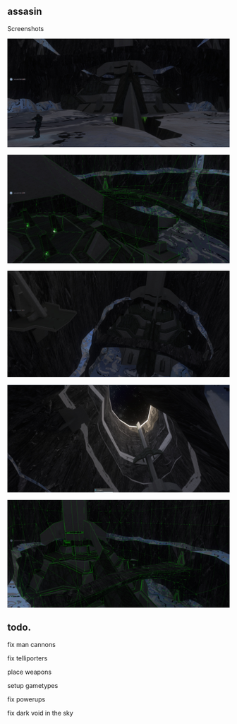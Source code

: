 ## assasin


Screenshots

![Screenshot](https://github.com/jackrabbit72380/Ho4kmmm/blob/master/common/H3EK/tags/levels/multi/assasin/previews/preview0.jpg)

![Screenshot](https://github.com/jackrabbit72380/Ho4kmmm/blob/master/common/H3EK/tags/levels/multi/assasin/previews/preview1.jpg)

![Screenshot](https://github.com/jackrabbit72380/Ho4kmmm/blob/master/common/H3EK/tags/levels/multi/assasin/previews/preview2.jpg)

![Screenshot](https://github.com/jackrabbit72380/Ho4kmmm/blob/master/common/H3EK/tags/levels/multi/assasin/previews/preview3.jpg)

![Screenshot](https://github.com/jackrabbit72380/Ho4kmmm/blob/master/common/H3EK/tags/levels/multi/assasin/previews/preview4.jpg)

## todo.
 
 fix man cannons 
 
 fix telliporters
 
 place weapons
 
 setup gametypes
 
 fix powerups
 
 fix dark void in the sky
